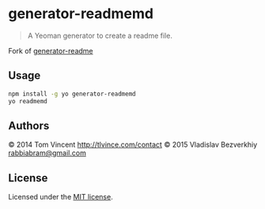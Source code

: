 # generator-readmemd

> A Yeoman generator to create a readme file.

Fork of [generator-readme](https://github.com/tlvince/generator-readme)

## Usage

```bash
npm install -g yo generator-readmemd
yo readmemd
```

## Authors

© 2014 Tom Vincent <http://tlvince.com/contact>
© 2015 Vladislav Bezverkhiy <rabbiabram@gmail.com>

## License

Licensed under the [MIT license](http://tlvince.mit-license.org).
